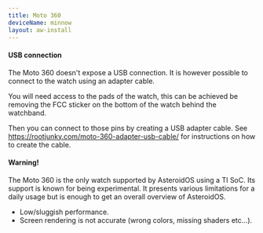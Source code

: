```yaml
---
title: Moto 360
deviceName: minnow
layout: aw-install
---
```


<div class="callout callout-info">
    <h4>USB connection</h4>
    <p>The Moto 360 doesn't expose a USB connection. It is however possible to connect to the watch using an adapter cable.</p>
    <p>You will need access to the pads of the watch, this can be achieved be removing the FCC sticker on the bottom of the watch behind the watchband.</p>
    <p>Then you can connect to those pins by creating a USB adapter cable. See <a href="https://rootjunky.com/moto-360-adapter-usb-cable/">https://rootjunky.com/moto-360-adapter-usb-cable/</a> for instructions on how to create the cable.</p>
</div>


<div class="callout callout-warning">
    <h4>Warning!</h4>
    <p>The Moto 360 is the only watch supported by AsteroidOS using a TI SoC. Its support is known for being experimental. It presents various limitations for a daily usage but is enough to get an overall overview of AsteroidOS.</p>
    <ul>
        <li>Low/sluggish performance.</li>
        <li>Screen rendering is not accurate (wrong colors, missing shaders etc...).</li>
    </ul>
</div>
